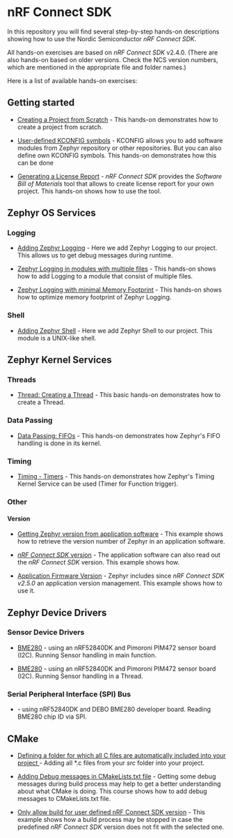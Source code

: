 # nRF Connect SDK

In this repository you will find several step-by-step hands-on descriptions showing how to use the Nordic Semiconductor _nRF Connect SDK_. 

All hands-on exercises are based on _nRF Connect SDK_ v2.4.0. (There are also hands-on based on older versions. Check the NCS version numbers, which are mentioned in the appropriate file and folder names.)

Here is a list of available hands-on exercises:

## Getting started

- [Creating a Project from Scratch](doc/NCSv2.5.0_01_ProjectFromScratch.md) - This hands-on demonstrates how to create a project from scratch.

- [User-defined KCONFIG symbols](doc/NCSv2.5.0_03_User-Defined_KCONFIG.md) - KCONFIG allows you to add software modules from Zephyr repository or other repositories. But you can also define own KCONFIG symbols. This hands-on demonstrates how this can be done

- [Generating a License Report](doc/NCSv2.5.0_LicenseReport.md) - _nRF Connect SDK_ provides the _Software Bill of Materials_ tool that allows to create license report for your own project. This hands-on shows how to use the tool.


## Zephyr OS Services

### Logging

- [Adding Zephyr Logging](doc/NCSv2.5.0_02_ZephyrLogging.md) - Here we add Zephyr Logging to our project. This allows us to get debug messages during runtime.

- [Zephyr Logging in modules with multiple files](doc/NCSv2.5.0_02_ZephyrLogging_declare.md) - This hands-on shows how to add Logging to a module that consist of multiple files.

- [Zephyr Logging with minimal Memory Footprint](doc/NCSv2.5.0_02_ZephyrLogging_minimal.md) - This hands-on shows how to optimize memory footprint of Zephyr Logging.

### Shell

- [Adding Zephyr Shell](doc/NCSv2.5.0_10_ZephyrShell.md) - Here we add Zephyr Shell to our project. This module is a UNIX-like shell.


## Zephyr Kernel Services

### Threads

- [Thread: Creating a Thread](doc/NCSv2.5.0_ZKS_Threads_01.md) - This basic hands-on demonstrates how to create a Thread.

### Data Passing

- [Data Passing: FIFOs](doc/NCSv2.5.0_ZKS_02_fifo.md) - This hands-on demonstrates how Zephyr's FIFO handling is done in its kernel.

### Timing

- [Timing - Timers](doc/NCSv2.5.0_ZKS_Timing_02_Timers.md) - This hands-on demonstrates how Zephyr's Timing Kernel Service can be used (Timer for Function trigger).

### Other

#### Version

- [Getting Zephyr version from application software](doc/NCSv2.5.0_ZKS_Other_01_version.md) - This example shows how to retrieve the version number of Zephyr in an application software. 

- [_nRF Connect SDK_ version](doc/NCSv2.5.0_NCS_Version.md) - The application software can also read out the _nRF Connect SDK_ version. This example shows how. 

- [Application Firmware Version](doc/NCSv2.5.0_App_Version.md) - Zephyr includes since _nRF Connect SDK v2.5.0_ an application version management. This example shows how to use it.


## Zephyr Device Drivers

### Sensor Device Drivers

- [BME280](doc/NCSv2.5.0_ZDD_Sensors_BME280_nRF52840.md) - using an nRF52840DK and Pimoroni PIM472 sensor board (I2C). Running Sensor handling in main function.

- [BME280](doc/NCSv2.5.0_ZDD_Sensors_BME280_nRF52840_Thread.md) - using an nRF52840DK and Pimoroni PIM472 sensor board (I2C). Running Sensor handling in a Thread.

### Serial Peripheral Interface (SPI) Bus

- []() - using nRF52840DK and DEBO BME280 developer board. Reading BME280 chip ID via SPI.

## CMake

- [Defining a folder for which all C files are automatically included into your project ](doc/CMake/CMake_01_DefineSourceFolder.md) - Adding all *.c files from your _src_ folder into your project. 

- [Adding Debug messages in CMakeLists.txt file](doc/CMake/CMake_02_Debugging.md) - Getting some debug messages during build process may help to get a better understanding about what CMake is doing. This course shows how to add debug messages to CMakeLists.txt file.

- [Only allow build for user defined nRF Connect SDK version](doc/CMake/CMake_03_NCS-Version-Check.md) - This example shows how a build process may be stopped in case the predefined _nRF Connect SDK_ version does not fit with the selected one. 
